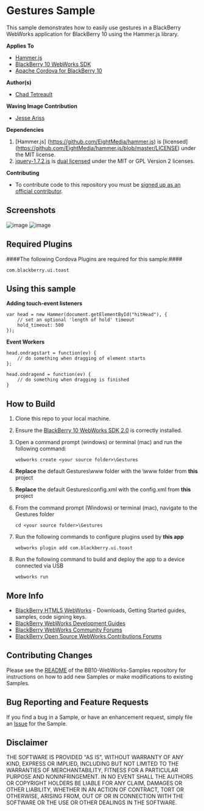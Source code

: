 # Gestures Sample

This sample demonstrates how to easily use gestures in a BlackBerry WebWorks application for BlackBerry 10 using the Hammer.js library. 

**Applies To**

* [Hammer.js](http://eightmedia.github.io/hammer.js/)
* [BlackBerry 10 WebWorks SDK](https://developer.blackberry.com/html5/download/sdk) 
* [Apache Cordova for BlackBerry 10](https://github.com/blackberry/cordova-blackberry/tree/master/blackberry10) 

**Author(s)** 

* [Chad Tetreault](http://bit.ly/chadli123)

**Waving Image Contribution** 

* [Jesse Ariss](http://www.twitter.com/jesseariss)

**Dependencies**

1. [Hammer.js] (https://github.com/EightMedia/hammer.js) is [licensed] (https://github.com/EightMedia/hammer.js/blob/master/LICENSE) under the MIT license.
2. [jquery-1.7.2.js](http://code.jquery.com/jquery-1.7.2.js) is [dual licensed](http://jquery.org/license/) under the MIT or GPL Version 2 licenses.

**Contributing**

* To contribute code to this repository you must be [signed up as an official contributor](http://blackberry.github.com/howToContribute.html).

## Screenshots ##

![image](https://raw.github.com/blackberry/BB10-WebWorks-Samples/WebWorks-2.0/gestures/www/_screenshots/gestures2.png)
![image](https://raw.github.com/blackberry/BB10-WebWorks-Samples/WebWorks-2.0/gestures/www/_screenshots/gestures1.png)


## Required Plugins ##

####The following Cordova Plugins are required for this sample:####

	com.blackberry.ui.toast

## Using this sample ##

**Adding touch-event listeners**


	var head = new Hammer(document.getElementById("hitHead"), { 
		// set an optional 'length of hold' timeout
		hold_timeout: 500
	});


**Event Workers**

	head.ondragstart = function(ev) {
		// do something when dragging of element starts
	};

	head.ondragend = function(ev) {
		// do something when dragging is finished
	}

## How to Build

1. Clone this repo to your local machine.

2. Ensure the [BlackBerry 10 WebWorks SDK 2.0](https://developer.blackberry.com/html5/download/sdk) is correctly installed.

3. Open a command prompt (windows) or terminal (mac) and run the following command:

	```
	webworks create <your source folder>\Gestures
	```

4. **Replace** the default Gestures\www folder with the \www folder from **this** project

5. **Replace** the default Gestures\config.xml with the config.xml from **this** project

6. From the command prompt (Windows) or terminal (mac), navigate to the Gestures folder

	```
	cd <your source folder>\Gestures
	```

7. Run the following commands to configure plugins used by **this app**

	```
	webworks plugin add com.blackberry.ui.toast
	```

8. Run the following command to build and deploy the app to a device connected via USB

	```
	webworks run
	```

## More Info

* [BlackBerry HTML5 WebWorks](https://bdsc.webapps.blackberry.com/html5/) - Downloads, Getting Started guides, samples, code signing keys.
* [BlackBerry WebWorks Development Guides](https://bdsc.webapps.blackberry.com/html5/documentation)
* [BlackBerry WebWorks Community Forums](http://supportforums.blackberry.com/t5/Web-and-WebWorks-Development/bd-p/browser_dev)
* [BlackBerry Open Source WebWorks Contributions Forums](http://supportforums.blackberry.com/t5/BlackBerry-WebWorks/bd-p/ww_con)

## Contributing Changes

Please see the [README](https://github.com/blackberry/BB10-WebWorks-Samples) of the BB10-WebWorks-Samples repository for instructions on how to add new Samples or make modifications to existing Samples.

## Bug Reporting and Feature Requests

If you find a bug in a Sample, or have an enhancement request, simply file an [Issue](https://github.com/blackberry/BB10-WebWorks-Samples/issues) for the Sample.

## Disclaimer

THE SOFTWARE IS PROVIDED "AS IS", WITHOUT WARRANTY OF ANY KIND, EXPRESS OR IMPLIED, INCLUDING BUT NOT LIMITED TO THE WARRANTIES OF MERCHANTABILITY, FITNESS FOR A PARTICULAR PURPOSE AND NONINFRINGEMENT. IN NO EVENT SHALL THE AUTHORS OR COPYRIGHT HOLDERS BE LIABLE FOR ANY CLAIM, DAMAGES OR OTHER LIABILITY, WHETHER IN AN ACTION OF CONTRACT, TORT OR OTHERWISE, ARISING FROM, OUT OF OR IN CONNECTION WITH THE SOFTWARE OR THE USE OR OTHER DEALINGS IN THE SOFTWARE.
